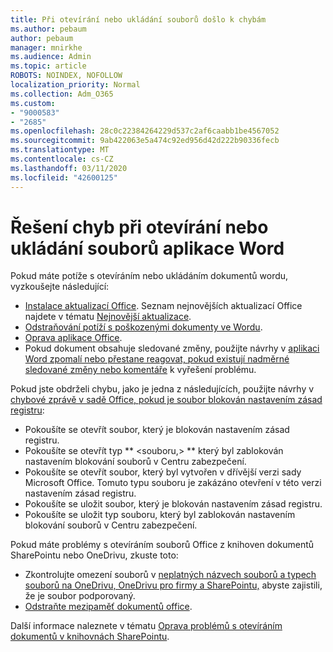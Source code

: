 ```yaml
---
title: Při otevírání nebo ukládání souborů došlo k chybám
ms.author: pebaum
author: pebaum
manager: mnirkhe
ms.audience: Admin
ms.topic: article
ROBOTS: NOINDEX, NOFOLLOW
localization_priority: Normal
ms.collection: Adm_O365
ms.custom:
- "9000583"
- "2685"
ms.openlocfilehash: 28c0c22384264229d537c2af6caabb1be4567052
ms.sourcegitcommit: 9ab422063e5a474c92ed956d42d222b90336fecb
ms.translationtype: MT
ms.contentlocale: cs-CZ
ms.lasthandoff: 03/11/2020
ms.locfileid: "42600125"
---
```

# <a name="resolve-errors-opening-or-saving-word-files"></a>Řešení chyb při otevírání nebo ukládání souborů aplikace Word

Pokud máte potíže s otevíráním nebo ukládáním dokumentů wordu, vyzkoušejte následující:

- [Instalace aktualizací Office](https://support.office.com/article/2ab296f3-7f03-43a2-8e50-46de917611c5). Seznam nejnovějších aktualizací Office najdete v tématu [Nejnovější aktualizace](https://docs.microsoft.com/officeupdates/office-updates-msi).
- [Odstraňování potíží s poškozenými dokumenty ve Wordu](https://docs.microsoft.com/office/troubleshoot/word/damaged-documents-in-word).
- [Oprava aplikace Office](https://support.office.com/Article/Repair-an-Office-application-7821d4b6-7c1d-4205-aa0e-a6b40c5bb88b).
- Pokud dokument obsahuje sledované změny, použijte návrhy v [aplikaci Word zpomalí nebo přestane reagovat, pokud existují nadměrné sledované změny nebo komentáře](https://docs.microsoft.com/office/troubleshoot/word/word-stops-responding) k vyřešení problému.

Pokud jste obdrželi chybu, jako je jedna z následujících, použijte návrhy v [chybové zprávě v sadě Office, pokud je soubor blokován nastavením zásad registru](https://docs.microsoft.com/office/troubleshoot/settings/file-blocked-in-office):

- Pokoušíte se otevřít soubor, který je blokován nastavením zásad registru.
- Pokoušíte se otevřít typ ** \<souboru,\> ** který byl zablokován nastavením blokování souborů v Centru zabezpečení.
- Pokoušíte se otevřít soubor, který byl vytvořen v dřívější verzi sady Microsoft Office. Tomuto typu souboru je zakázáno otevření v této verzi nastavením zásad registru.
- Pokoušíte se uložit soubor, který je blokován nastavením zásad registru.
- Pokoušíte se uložit typ souboru, který byl zablokován nastavením blokování souborů v Centru zabezpečení.

Pokud máte problémy s otevíráním souborů Office z knihoven dokumentů SharePointu nebo OneDrivu, zkuste toto:

- Zkontrolujte omezení souborů v [neplatných názvech souborů a typech souborů na OneDrivu, OneDrivu pro firmy a SharePointu,](https://support.office.com/article/64883a5d-228e-48f5-b3d2-eb39e07630fa) abyste zajistili, že je soubor podporovaný. 
- [Odstraňte mezipaměť dokumentů office](https://support.office.com/article/b1d3765e-d71b-4bb8-99ca-acd22c42995d
). 

Další informace naleznete v tématu [Oprava problémů s otevíráním dokumentů v knihovnách SharePointu](https://support.office.com/article/31329fa1-4ad0-47fc-95d8-bb0c5b12a536).